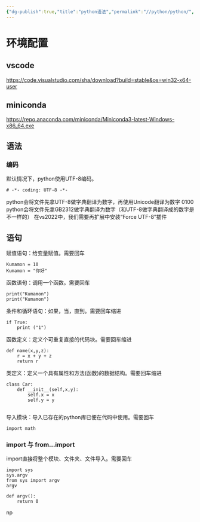 ```yaml
---
{"dg-publish":true,"title":"python语法","permalink":"//python/python/","dgPassFrontmatter":true}
---
```


# 环境配置


## vscode
https://code.visualstudio.com/sha/download?build=stable&os=win32-x64-user
## miniconda

https://repo.anaconda.com/miniconda/Miniconda3-latest-Windows-x86_64.exe

## 语法
### 编码
默认情况下，python使用UTF-8编码。
```
# -*- coding: UTF-8 -*-
```
python会将文件先拿UTF-8做字典翻译为数字，再使用Unicode翻译为数字 0100
python会将文件先拿GB2312做字典翻译为数字（和UTF-8做字典翻译成的数字是不一样的）
在vs2022中，我们需要再扩展中安装“Force UTF-8”插件
## 语句
赋值语句：给变量赋值。需要回车
```
Kumamon = 10
Kumamon = "你好"
```
函数语句：调用一个函数。需要回车
```
print("Kumamon")
print("Kumamon")
```
条件和循环语句：如果，当，直到。需要回车缩进
```
if True: 
	print ("1")
```
函数定义：定义个可重复直接的代码块。需要回车缩进
```
def name(x,y,z):
	r = x + y + z
	return r
```
类定义：定义一个具有属性和方法(函数)的数据结构。需要回车缩进
```
class Car:
	def __init__(self,x,y):
		self.x = x
		self.y = y
		
```
导入模块：导入已存在的python库已便在代码中使用。需要回车
```
import math
```
### import 与 from...import
import直接将整个模块、文件夹、文件导入。需要回车
```
import sys
sys.argv
from sys import argv
argv

def argv():
	return 0
```
np